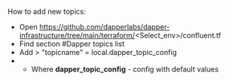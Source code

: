 How to add new topics:
* Open https://github.com/dapperlabs/dapper-infrastructure/tree/main/terraform/<Select_env>/confluent.tf
* Find section #Dapper topics list
* Add > "topicname" = local.dapper_topic_config
* * Where **dapper_topic_config** - config with default values
